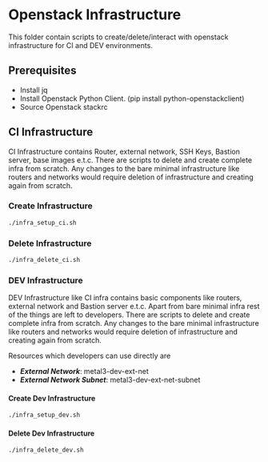 # Openstack Infrastructure

This folder contain scripts to create/delete/interact with openstack
infrastructure for CI and DEV environments.

## Prerequisites

- Install jq
- Install Openstack Python Client. (pip install python-openstackclient)
- Source Openstack stackrc

## CI Infrastructure

CI Infrastructure contains Router, external network, SSH Keys, Bastion
server, base images e.t.c. There are scripts to delete and create
complete infra from scratch. Any changes to the bare minimal
infrastructure like routers and networks would require deletion of
infrastructure and creating again from scratch.

### Create Infrastructure

```sh
./infra_setup_ci.sh
```

### Delete Infrastructure

```sh
./infra_delete_ci.sh
```

### DEV Infrastructure

DEV Infrastructure like CI infra contains basic components like routers,
external network and Bastion server e.t.c. Apart from bare minimal infra
rest of the things are left to developers. There are scripts to delete
and create complete infra from scratch. Any changes to the bare minimal
infrastructure like routers and networks would require deletion of
infrastructure and creating again from scratch.

Resources which developers can use directly are

- ***External Network***: metal3-dev-ext-net
- ***External Network Subnet***: metal3-dev-ext-net-subnet

#### Create Dev Infrastructure

```sh
./infra_setup_dev.sh
```

#### Delete Dev Infrastructure

```sh
./infra_delete_dev.sh
```
